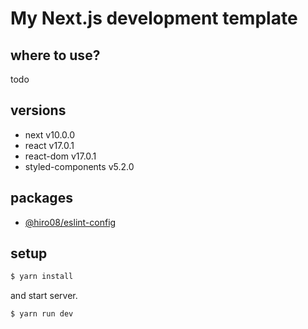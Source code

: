 # My Next.js development template

## where to use?

todo

## versions

- next v10.0.0
- react v17.0.1
- react-dom v17.0.1
- styled-components v5.2.0

## packages

- [@hiro08/eslint-config](https://github.com/hiro08gh/eslint-config)

## setup

```bash
$ yarn install
```

and start server.

```bash
$ yarn run dev
```
